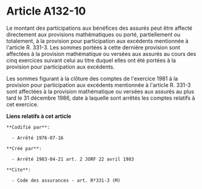 # Article A132-10

Le montant des participations aux bénéfices des assurés peut être affecté directement aux provisions mathématiques ou porté,
partiellement ou totalement, à la provision pour participation aux excédents mentionnée à l'article R. 331-3. Les sommes
portées à cette dernière provision sont affectées à la provision mathématique ou versées aux assurés au cours des cinq
exercices suivant celui au titre duquel elles ont été portées à la provision pour participation aux excédents.

Les sommes figurant à la clôture des comptes de l'exercice 1981 à la provision pour participation aux excédents mentionnée à
l'article R. 331-3 sont affectées à la provision mathématique ou versées aux assurés au plus tard le 31 décembre 1986, date à
laquelle sont arrêtés les comptes relatifs à cet exercice.

**Liens relatifs à cet article**

	**Codifié par**:

	  - Arrêté 1976-07-16

	**Créé par**:

	  - Arrêté 1983-04-21 art. 2 JORF 22 avril 1983

	**Cite**:

	  - Code des assurances - art. R*331-3 (M)
